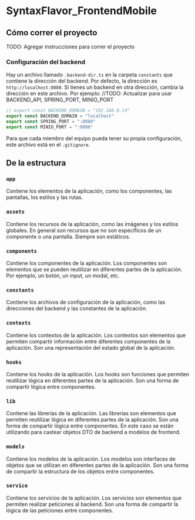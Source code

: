# SyntaxFlavor_FrontendMobile

## Cómo correr el proyecto

TODO: Agregar instrucciones para correr el proyecto

### Configuración del backend

Hay un archivo llamado `.backend-dir.ts` en la carpeta `constants` que contiene la dirección del backend. Por defecto, la dirección es `http://localhost:8080`. Si tienes un backend en otra dirección, cambia la dirección en este archivo. Por ejemplo: //TODO: Actualizar para usar BACKEND_API, SPRING_PORT, MINIO_PORT

```typescript	
// export const BACKEND_DOMAIN = "192.168.0.14"
export const BACKEND_DOMAIN = "localhost"
export const SPRING_PORT = ":8080"
export const MINIO_PORT = ":9090"
```

Para que cada miembro del equipo pueda tener su propia configuración, este archivo está en el `.gitignore`.

## De la estructura

### `app`

Contiene los elementos de la aplicación, como los componentes, las pantallas, los estilos y las rutas.

### `assets`

Contiene los recursos de la aplicación, como las imágenes y los estilos globales. En general son recursos que no son específicos de un componente o una pantalla. Siempre son estáticos.

### `components`

Contiene los componentes de la aplicación. Los componentes son elementos que se pueden reutilizar en diferentes partes de la aplicación. Por ejemplo, un botón, un input, un modal, etc.

### `constants`

Contiene los archivos de configuración de la aplicación, como las direcciones del backend y las constantes de la aplicación.

### `contexts`

Contiene los contextos de la aplicación. Los contextos son elementos que permiten compartir información entre diferentes componentes de la aplicación. Son una representación del estado global de la aplicación.

### `hooks`

Contiene los hooks de la aplicación. Los hooks son funciones que permiten reutilizar lógica en diferentes partes de la aplicación. Son una forma de compartir lógica entre componentes.

### `lib`

Contiene las librerías de la aplicación. Las librerías son elementos que permiten reutilizar lógica en diferentes partes de la aplicación. Son una forma de compartir lógica entre componentes. En este caso se están utilizando para castear objetos DTO de backend a modelos de frontend.

### `models`

Contiene los modelos de la aplicación. Los modelos son interfaces de objetos que se utilizan en diferentes partes de la aplicación. Son una forma de compartir la estructura de los objetos entre componentes.

### `service`

Contiene los servicios de la aplicación. Los servicios son elementos que permiten realizar peticiones al backend. Son una forma de compartir la lógica de las peticiones entre componentes.
